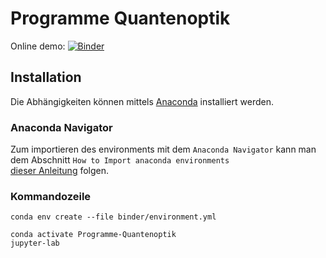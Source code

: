 # Programme Quantenoptik

Online demo: [![Binder](https://mybinder.org/badge_logo.svg)](https://mybinder.org/v2/gh/Husker2101/Programme-Quantenoptik/main?urlpath=lab)

## Installation

Die Abhängigkeiten können mittels [Anaconda](https://www.anaconda.com/products/individual) installiert werden.

### Anaconda Navigator

Zum importieren des environments mit dem `Anaconda Navigator` kann man dem Abschnitt `How to Import anaconda environments`  
[dieser Anleitung](https://evidencen.com/how-to-create-export-and-import-anaconda-environments/) folgen.

### Kommandozeile

```console
conda env create --file binder/environment.yml
```

```console
conda activate Programme-Quantenoptik
jupyter-lab
```
